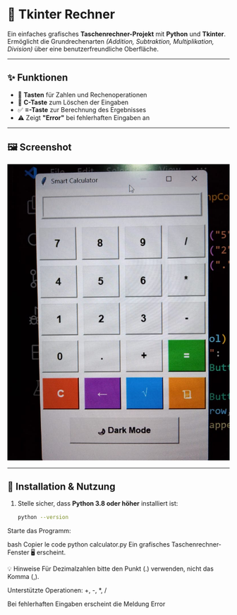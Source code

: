 # 🧮 Tkinter Rechner

Ein einfaches grafisches **Taschenrechner-Projekt** mit **Python** und **Tkinter**.  
Ermöglicht die Grundrechenarten *(Addition, Subtraktion, Multiplikation, Division)* über eine benutzerfreundliche Oberfläche.

---

## ✨ Funktionen
- 🔢 **Tasten** für Zahlen und Rechenoperationen  
- 🧹 **C-Taste** zum Löschen der Eingaben  
- ✅ **=-Taste** zur Berechnung des Ergebnisses  
- ⚠️ Zeigt **"Error"** bei fehlerhaften Eingaben an 

---

## 🖼️ Screenshot

![Tkinter Rechner Screenshot](screenshot.png.jpg)

---

## 🚀 Installation & Nutzung

1. Stelle sicher, dass **Python 3.8 oder höher** installiert ist:

   ```bash
   python --version
Starte das Programm:

bash
Copier le code
python calculator.py
Ein grafisches Taschenrechner-Fenster 🖥️ erscheint.

💡 Hinweise
Für Dezimalzahlen bitte den Punkt (.) verwenden, nicht das Komma (,).

Unterstützte Operationen: +, -, *, /

Bei fehlerhaften Eingaben erscheint die Meldung Error


